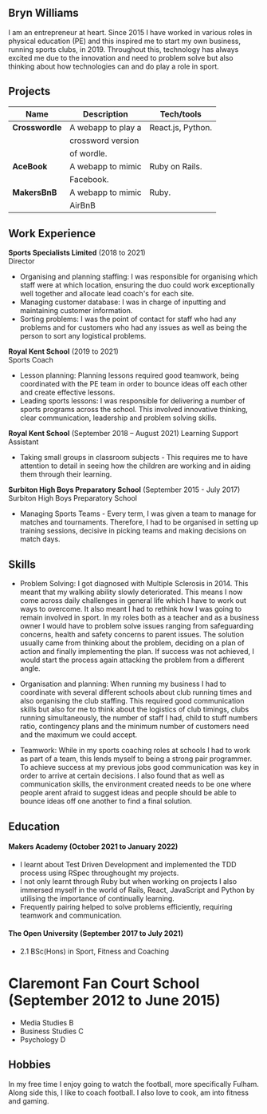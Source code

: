 ## Bryn Williams

I am an entrepreneur at heart. Since 2015 I have worked in various roles in physical education (PE) and this inspired me to start my own business, running sports clubs, in 2019. Throughout this, technology has always excited me due to the innovation and need to problem solve but also thinking about how technologies can and do play a role in sport.

## Projects

| Name                         | Description       | Tech/tools        |
| ---------------------------- | ----------------- | ----------------- |
| **Crosswordle**              | A webapp to play a| React.js, Python. |
|                              | crossword version |                   |
|                              | of wordle.        |                   |
| **AceBook**                  | A webapp to mimic | Ruby on Rails.    |
|                              | Facebook.         |                   |
| **MakersBnB**                | A webapp to mimic | Ruby.             |
|                              | AirBnB            |                   | 

## Work Experience

**Sports Specialists Limited** (2018 to 2021)  
Director

- Organising and planning staffing: I was responsible for organising which staff were at which location, ensuring the duo could work exceptionally well together and allocate lead coach's for each site.
- Managing customer database: I was in charge of inputting and maintaining customer information.
- Sorting problems:  I was the point of contact for staff who had any problems and for customers who had any issues as well as being the person to sort any logistical problems.

**Royal Kent School** (2019 to 2021)  
Sports Coach

- Lesson planning: Planning lessons required good teamwork, being coordinated with the PE team in order to bounce ideas off each other and create effective lessons.
- Leading sports lessons: I was responsible for delivering a number of sports programs across the school. This involved innovative thinking, clear communication, leadership and problem solving skills.

**Royal Kent School** (September 2018 – August 2021)
Learning Support Assistant

- Taking small groups in classroom subjects - This requires me to have attention to detail in seeing how the children are working and in aiding them through their learning.

**Surbiton High Boys Preparatory School** (September 2015 - July 2017)
Surbiton High Boys Preparatory School

- Managing Sports Teams - Every term, I was given a team to manage for matches and tournaments. Therefore, I had to be organised in setting up training sessions, decisive in picking teams and making decisions on match days.

## Skills

- Problem Solving: I got diagnosed with Multiple Sclerosis in 2014. This meant that my walking ability slowly deteriorated. This means I now come across daily challenges in general life which I have to work out ways to overcome. It also meant I had to rethink how I was going to remain involved in sport. In my roles both as a teacher and as a business owner I would have to problem solve issues ranging from safeguarding concerns, health and safety concerns to parent issues. The solution usually came from thinking about the problem, deciding on a plan of action and finally implementing the plan. If success was not achieved, I would start the process again attacking the problem from a different angle.

- Organisation and planning: When running my business I had to coordinate with several different schools about club running times and also organising the club staffing. This required good communication skills but also for me to think about the logistics of club timings, clubs running simultaneously, the number of staff I had, child to stuff numbers ratio, contingency plans and the minimum number of customers need and the maximum we could accept.

- Teamwork: While in my sports coaching roles at schools I had to work as part of a team, this lends myself to being a strong pair programmer. To achieve success at my previous jobs good communication was key in order to arrive at certain decisions. I also found that as well as communication skills, the environment created needs to be one where people arent afraid to suggest ideas and people should be able to bounce ideas off one another to find a final solution.

## Education

#### Makers Academy (October 2021 to January 2022)
- I learnt about Test Driven Development and implemented the TDD process using RSpec throughought my projects.
- I not only learnt through Ruby but when working on projects I also immersed myself in the world of Rails, React, JavaScript and Python by utilising the importance of continually learning.
- Frequently pairing helped to solve problems efficiently, requiring teamwork and communication.

#### The Open University (September 2017 to July 2021)

- 2.1 BSc(Hons) in Sport, Fitness and Coaching 

# Claremont Fan Court School (September 2012 to June 2015)

- Media Studies B
- Business Studies C
- Psychology D

## Hobbies

In my free time I enjoy going to watch the football, more specifically Fulham. Along side this, I like to coach football.  I also love to cook, am into fitness and gaming.
